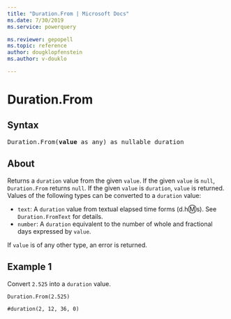 ```yaml
---
title: "Duration.From | Microsoft Docs"
ms.date: 7/30/2019
ms.service: powerquery

ms.reviewer: gepopell
ms.topic: reference
author: dougklopfenstein
ms.author: v-douklo

---
```

# Duration.From

## Syntax

<pre>
Duration.From(<b>value</b> as any) as nullable duration
</pre>
  
## About  
Returns a `duration` value from the given `value`. If the given `value` is `null`, `Duration.From` returns `null`. If the given `value` is `duration`, `value` is returned. Values of the following types can be converted to a `duration` value: <ul> <li><code>text</code>: A <code>duration</code> value from textual elapsed time forms (d.h:m:s). See <code>Duration.FromText</code> for details.</li> <li><code>number</code>: A <code>duration</code> equivalent to the number of whole and fractional days expressed by <code>value</code>.</li> </ul> If <code>value</code> is of any other type, an error is returned.

## Example 1
Convert `2.525` into a `duration` value.

```powerquery-m
Duration.From(2.525)
```

`#duration(2, 12, 36, 0)`
